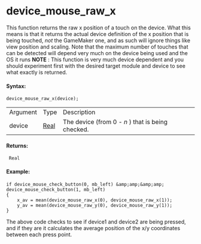 # device_mouse_raw_x

This function returns the raw x position of a touch on the device. What
this means is that it returns the actual device definition of the x
position that is being touched, *not* the GameMaker one, and as such
will ignore things like view position and scaling. Note that the maximum
number of touches that can be detected will depend very much on the
device being used and the OS it runs **NOTE** : This function is very
much device dependent and you should experiment first with the desired
target module and device to see what exactly is returned.

#### Syntax:

``` gml
device_mouse_raw_x(device);
```

|          |                                                                         |                                                   |
|----------|-------------------------------------------------------------------------|---------------------------------------------------|
| Argument | Type                                                                    | Description                                       |
| device   |  [Real](../../../../../GameMaker_Language/GML_Overview/Data_Types)  | The device (from 0 - *n* ) that is being checked. |

#### Returns:

``` gml
 Real
```

#### Example:

``` gml
if device_mouse_check_button(0, mb_left) &amp;amp;&amp;amp; device_mouse_check_button(1, mb_left)
{
    x_av = mean(device_mouse_raw_x(0), device_mouse_raw_x(1));
    y_av = mean(device_mouse_raw_y(0), device_mouse_raw_y(1));
}
```

The above code checks to see if device1 and device2 are being pressed,
and if they are it calculates the average position of the x/y
coordinates between each press point.
